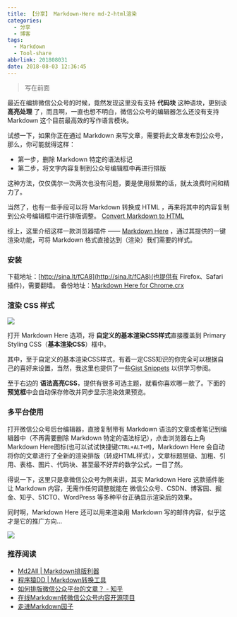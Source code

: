 ```yaml
---
title: 【分享】 Markdown-Here md-2-html渲染
categories:
  - 分享
  - 博客
tags:
  - Markdown
  - Tool-share
abbrlink: 201808031
date: 2018-08-03 12:36:45
---
```


> 写在前面

最近在编排微信公众号的时候，竟然发现这里没有支持 **代码块** 这种语块，更别谈 **高亮处理** 了，而且啊，一直也想不明白，微信公众号的编辑器怎么还没有支持 Markdown 这个目前最高效的写作语言模块。

试想一下，如果你正在通过 Markdown 来写文章，需要将此文章发布到公众号，那么，你可能就得这样：

* 第一步，删除 Markdown 特定的语法标记
* 第二步，将文字内容复制到公众号编辑框中再进行排版

这种方法，仅仅偶尔一次两次也没有问题，要是使用频繁的话，就太浪费时间和精力了。

当然了，也有一些手段可以将 Markdown 转换成 HTML ，再来将其中的内容复制到公众号编辑框中进行排版调整。
[Convert Markdown to HTML](https://markdowntohtml.com/)

综上，这里介绍这样一款浏览器插件 —— [Markdown Here](https://markdown-here.com/) ，通过其提供的一键渲染功能，可将 Markdown 格式直接达到（渲染）我们需要的样式。


### 安装

下载地址：[http://sina.lt/fCA8](http://sina.lt/fCA8)(也提供有 Firefox、Safari 插件)，需要翻墙。
备份地址：[Markdown Here for Chrome.crx](https://github.com/zhouie/Google-Chrome-Extensions/blob/master/Markdown%20Here%20for%20Chrome.crx)

### 渲染 CSS 样式

![](http://p7n85i5tr.bkt.clouddn.com/zhouie/img/Markdown-Here/1.png)

打开 Markdown Here 选项，将 **自定义的基本渲染CSS样式**直接覆盖到 Primary Styling CSS（**基本渲染CSS**）框中。

其中，至于自定义的基本渲染CSS样式，有着一定CSS知识的你完全可以根据自己的喜好来设置，当然，我这里也提供了一些[Gist Snippets](https://gist.github.com/zhouie) 以供学习参阅。

至于右边的 **语法高亮CSS**，提供有很多可选主题，就看你喜欢哪一款了。下面的 **预览框**中会自动保存修改并同步显示渲染效果预览。


### 多平台使用

打开微信公众号后台编辑器，直接复制带有 Markdown 语法的文章或者笔记到编辑器中（不再需要删除 Markdown 特定的语法标记），点击浏览器右上角 Markdown Here图标(也可以试试快捷键`CTRL+ALT+M`)，Markdown Here 会自动将你的文章进行了全新的渲染排版（转成HTML样式），文章标题层级、加粗、引用、表格、图片、代码块、甚至最不好弄的数学公式，一目了然。

得说一下，这里只是拿微信公众号为例来讲，其实 Markdown Here 这款插件能让 Markdown 内容，无需作任何调整就能在 微信公众号、CSDN、博客园、掘金、知乎、51CTO、WordPress 等多种平台正确显示渲染后的效果。

同时啊，Markdown Here 还可以用来渲染用 Markdown 写的邮件内容，似乎这才是它的推广方向...

![](http://p7n85i5tr.bkt.clouddn.com/zhouie/img/Markdown-Here/2.png)


### 推荐阅读

* [Md2All | Markdown排版利器](http://aclickall.com/)
* [程序猿DD | Markdown转换工具](http://blog.didispace.com/tools/online-markdown/)
* [如何排版微信公众平台的文章？ - 知乎](https://www.zhihu.com/question/23640203)
* [在线Markdown转微信公众号内容开源项目](http://md.barretlee.com/)
* [走进Markdown园子](https://zhouie.cn/posts/201804111/)